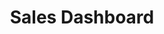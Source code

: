 ---
layout: article
title: Sales Dashboard
description: 
  - This board shows a Dashboard for a Sales Team.
lang: en
weight: 500
isDraft: false
ref: Sales_Dashboard
category:
  - Sales
  - Administration
image: Sales_Dashboard_EN.png
download: Sales_Dashboard_EN.pbmx
overview_description:
overview_benefits:
overview_data_sources:
---